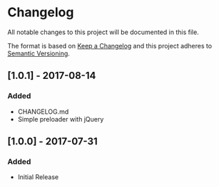 # Changelog
All notable changes to this project will be documented in this file.

The format is based on [Keep a Changelog](http://keepachangelog.com/en/1.0.0/)
and this project adheres to [Semantic Versioning](http://semver.org/spec/v2.0.0.html).

## [1.0.1] - 2017-08-14
### Added
- CHANGELOG.md
- Simple preloader with jQuery

## [1.0.0] - 2017-07-31
### Added
- Initial Release